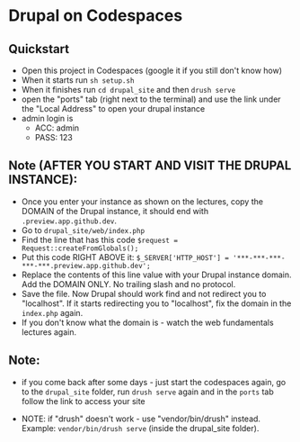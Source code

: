 # Drupal on Codespaces

## Quickstart
* Open this project in Codespaces (google it if you still don't know how)
* When it starts run `sh setup.sh`
* When it finishes run `cd drupal_site` and then `drush serve`
* open the "ports" tab (right next to the terminal) and use the link under the "Local Address" to open your drupal instance
* admin login is
  * ACC: admin
  * PASS: 123

## Note (AFTER YOU START AND VISIT THE DRUPAL INSTANCE):
* Once you enter your instance as shown on the lectures, copy the DOMAIN of the Drupal instance, it should end with `.preview.app.github.dev`.
* Go to `drupal_site/web/index.php`
* Find the line that has this code `$request = Request::createFromGlobals();`
* Put this code RIGHT ABOVE it: `$_SERVER['HTTP_HOST'] = '***-***-***-***-***.preview.app.github.dev';`
* Replace the contents of this line value with your Drupal instance domain. Add the DOMAIN ONLY. No trailing slash and no protocol.
* Save the file. Now Drupal should work find and not redirect you to "localhost". If it starts redirecting you to "localhost", fix the domain in the `index.php` again.
* If you don't know what the domain is - watch the web fundamentals lectures again.

## Note:
* if you come back after some days - just start the codespaces again, go to the `drupal_site` folder, run `drush serve` again and in the `ports` tab follow the link to access your site 

* NOTE: if "drush" doesn't work - use "vendor/bin/drush" instead. Example: `vendor/bin/drush serve` (inside the drupal_site folder).